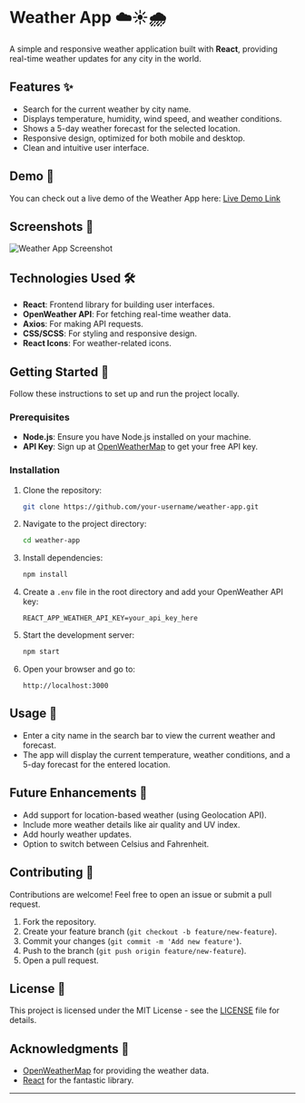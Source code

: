 

# Weather App ☁️☀️🌧️

A simple and responsive weather application built with **React**, providing real-time weather updates for any city in the world.

## Features ✨

- Search for the current weather by city name.
- Displays temperature, humidity, wind speed, and weather conditions.
- Shows a 5-day weather forecast for the selected location.
- Responsive design, optimized for both mobile and desktop.
- Clean and intuitive user interface.

## Demo 🚀

You can check out a live demo of the Weather App here: [Live Demo Link](#)

## Screenshots 📸

![Weather App Screenshot](#)

## Technologies Used 🛠️

- **React**: Frontend library for building user interfaces.
- **OpenWeather API**: For fetching real-time weather data.
- **Axios**: For making API requests.
- **CSS/SCSS**: For styling and responsive design.
- **React Icons**: For weather-related icons.

## Getting Started 🏁

Follow these instructions to set up and run the project locally.

### Prerequisites

- **Node.js**: Ensure you have Node.js installed on your machine.
- **API Key**: Sign up at [OpenWeatherMap](https://openweathermap.org/) to get your free API key.

### Installation

1. Clone the repository:

   ```bash
   git clone https://github.com/your-username/weather-app.git
   ```

2. Navigate to the project directory:

   ```bash
   cd weather-app
   ```

3. Install dependencies:

   ```bash
   npm install
   ```

4. Create a `.env` file in the root directory and add your OpenWeather API key:

   ```
   REACT_APP_WEATHER_API_KEY=your_api_key_here
   ```

5. Start the development server:

   ```bash
   npm start
   ```

6. Open your browser and go to:

   ```
   http://localhost:3000
   ```

## Usage 🧭

- Enter a city name in the search bar to view the current weather and forecast.
- The app will display the current temperature, weather conditions, and a 5-day forecast for the entered location.

## Future Enhancements 🌱

- Add support for location-based weather (using Geolocation API).
- Include more weather details like air quality and UV index.
- Add hourly weather updates.
- Option to switch between Celsius and Fahrenheit.

## Contributing 🤝

Contributions are welcome! Feel free to open an issue or submit a pull request.

1. Fork the repository.
2. Create your feature branch (`git checkout -b feature/new-feature`).
3. Commit your changes (`git commit -m 'Add new feature'`).
4. Push to the branch (`git push origin feature/new-feature`).
5. Open a pull request.

## License 📜

This project is licensed under the MIT License - see the [LICENSE](LICENSE) file for details.

## Acknowledgments 🙌

- [OpenWeatherMap](https://openweathermap.org/) for providing the weather data.
- [React](https://reactjs.org/) for the fantastic library.

---

